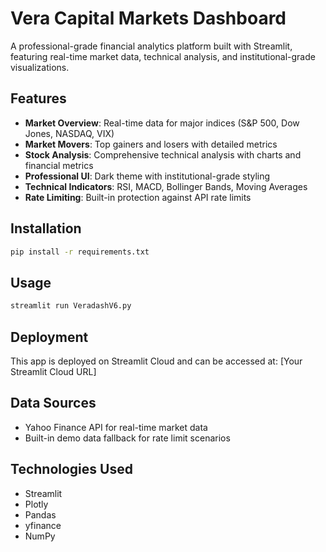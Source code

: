 # Vera Capital Markets Dashboard

A professional-grade financial analytics platform built with Streamlit, featuring real-time market data, technical analysis, and institutional-grade visualizations.

## Features

- **Market Overview**: Real-time data for major indices (S&P 500, Dow Jones, NASDAQ, VIX)
- **Market Movers**: Top gainers and losers with detailed metrics
- **Stock Analysis**: Comprehensive technical analysis with charts and financial metrics
- **Professional UI**: Dark theme with institutional-grade styling
- **Technical Indicators**: RSI, MACD, Bollinger Bands, Moving Averages
- **Rate Limiting**: Built-in protection against API rate limits

## Installation

```bash
pip install -r requirements.txt
```

## Usage

```bash
streamlit run VeradashV6.py
```

## Deployment

This app is deployed on Streamlit Cloud and can be accessed at: [Your Streamlit Cloud URL]

## Data Sources

- Yahoo Finance API for real-time market data
- Built-in demo data fallback for rate limit scenarios

## Technologies Used

- Streamlit
- Plotly
- Pandas
- yfinance
- NumPy
